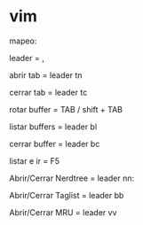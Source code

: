 # vim

mapeo:

  leader         = ,

  abrir tab      = leader tn
  
  cerrar tab     = leader tc

  rotar buffer   = TAB / shift + TAB
  
  listar buffers = leader bl
  
  cerrar buffer  = leader bc
  
  listar e ir    = F5
  
  Abrir/Cerrar Nerdtree = leader nn:
  
  Abrir/Cerrar Taglist  = leader bb
  
  Abrir/Cerrar MRU      = leader vv

  
